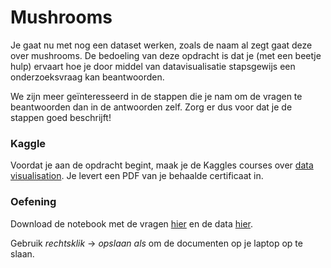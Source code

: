 # Mushrooms

Je gaat nu met nog een dataset werken, zoals de naam al zegt gaat deze over mushrooms. De bedoeling van deze opdracht is dat je (met een beetje hulp) ervaart hoe je door middel van datavisualisatie stapsgewijs een onderzoeksvraag kan beantwoorden.

We zijn meer geïnteresseerd in de stappen die je nam om de vragen te beantwoorden dan in de antwoorden zelf. Zorg er dus voor dat je de stappen goed beschrijft!


### Kaggle

Voordat je aan de opdracht begint, maak je de Kaggles courses over [data visualisation](https://www.kaggle.com/learn/data-visualization). Je levert een PDF van je behaalde certificaat in.

### Oefening

Download de notebook met de vragen [hier](mushrooms.ipynb) en de data [hier](mushrooms.csv).

Gebruik *rechtsklik* -> *opslaan als* om de documenten op je laptop op te slaan.
